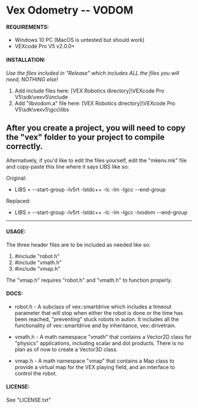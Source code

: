 # Vex Odometry -- VODOM

#### REQUIREMENTS:
- Windows 10 PC (MacOS is untested but should work)
- VEXcode Pro V5 v2.0.0+

#### INSTALLATION:

*Use the files included in "Release" which includes ALL the files you will need, NOTHING else!*

1. Add include files here:
[VEX Robotics directory]\VEXcode Pro V5\sdk\vexv5\include
2. Add "libvodom.a" file here:
[VEX Robotics directory]\VEXcode Pro V5\sdk\vexv5\gcc\libs


After you create a project, you will need to copy the "vex"
folder to your project to compile correctly. 
--------------------------------------------------------------
Alternatively, if you'd like to edit the files yourself, edit 
the "mkenv.mk" file and copy-paste this line where it says 
LIBS like so:

Original:
- LIBS =  --start-group -lv5rt -lstdc++ -lc -lm -lgcc --end-group

Replaced:
- LIBS =  --start-group -lv5rt -lstdc++ -lc -lm -lgcc -lvodom --end-group
--------------------------------------------------------------

#### USAGE:
The three header files are to be included as needed like so:
1. #include "robot.h"
2. #include "vmath.h"
3. #include "vmap.h"

The "vmap.h" requires "robot.h" and "vmath.h" to function properly.

#### DOCS:
- robot.h - A subclass of vex::smartdrive which includes a timeout
parameter that will stop when either the robot is done or the time
has been reached, "preventing" stuck robots in auton. It includes all 
the functionality of vex::smartdrive and by inheritance, vex::drivetrain.

- vmath.h - A math namespace "vmath" that contains a Vector2D class for 
"physics" applications, including scalar and dot products. There is no
plan as of now to create a Vector3D class.

- vmap.h - A math namespace "vmap" that contains a Map class to provide a
virtual map for the VEX playing field, and an interface to control the robot.

#### LICENSE:
See "LICENSE.txt"
